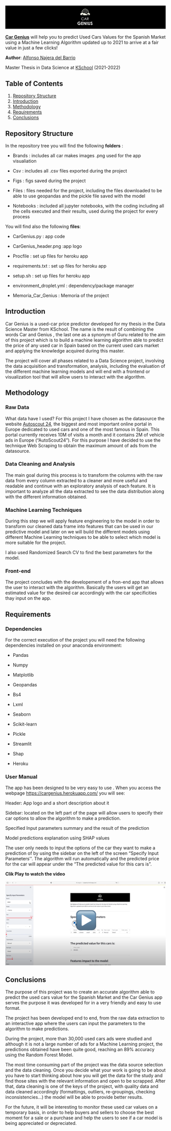 ![CarGenius](CarGenius_header.png)

[**Car Genius**](https://cargenius.herokuapp.com/) will help you to predict Used Cars Values for the Spanish Market using a Machine Learning Algorithm updated up to 2021 to arrive at a fair value in just a few clicks!

**Author**: [Alfonso Najera del Barrio](https://www.linkedin.com/in/alfonso-n%C3%A1jera-del-barrio-66b926124/)

Master Thesis in Data Science at [KSchool](https://kschool.com/) (2021-2022)





## Table of Contents

1. [Repository Structure](#Repository-structure)
2. [Introduction](#Introduction)
3. [Methodology](#Methodology)
4. [Requirements](#Requirements)
5. [Conclusions](#Conclusions)

<a name="Repository-structure"></a>
## Repository Structure

In the repository tree you will find the following **folders** :

* Brands : includes all car makes images .png used for the app visualiation

* Csv : includes all .csv files exported during the project

* Figs : figs saved during the project

* Files : files needed for the project, including the files downloaded to be able to use geopandas and the pickle file saved with the model

* Notebooks : included all jupyter notebooks, with the coding including all the cells executed and their results, used during the project for every process


You will find also the following **files**:

* CarGenius.py : app code

* CarGenius_header.png :app logo

* Procfile : set up files for heroku app

* requirements.txt : set up files for heroku app

* setup.sh : set up files for heroku app

* environment_droplet.yml : dependency/package manager

* Memoria_Car_Genius : Memoria of the project


<a name="Introduction"></a>
## Introduction
Car Genius is a used-car price predictor developed for my thesis in the Data Science Master from KSchool. The name is the result of combining the words Car and Genius , the last one as a synonym of Guru related to the aim of this project which is to build a machine learning  algorithm able to predict the price of any used car in Spain based on the current used cars market and applying the knowledge acquired during this master.

The project will cover all phases related to a Data Science project, involving the data acquisition and transformation, analysis, including the evaluation of the different machine learning models and will end with a frontend or visualization tool that will allow users to interact with the algorithm.

<a name="Methodology"></a>
## Methodology
### Raw Data
What data have I used? For this project I have chosen as the datasource the website [Autoscout 24](https://www.autoscout24.es/), the biggest and most important online portal in Europe dedicated to used cars and one of the most famous in Spain. This portal currently receives 10M of visits a month and it contains 2M of vehicle ads in Europe (“AutoScout24”). For this purpose I have decided to use the technique Web Scraping to obtain the maximum amount of ads from the datasource.

### Data Cleaning and Analysis
The main goal during this process is to transform the columns with the raw data from every column extracted to a cleaner and more useful and readable and continue with an exploratory analysis of each feature. It is important to analyze all the data extracted to see the data distribution along with the different information obtained.

### Machine Learning Techniques
During this step we will apply feature engineering to the model in order to transform our cleaned data frame into features that can be used in our predictive model and later on we will build the different models using different Machine Learning techniques to be able to select which model is more suitable for the project.

I also used Randomized Search CV to find the best parameters for the model.

### Front-end
The project concludes with the developement of a fron-end app that allows the user to interact with the algorithm. Basically the users will get an estimated value for the desired car accordingly with the car specificities thay input on the app.

<a name="Requirements"></a>
## Requirements

### Dependencies
For the correct execution of the project you will need the following dependencies installed on your anaconda environment:

- Pandas 

- Numpy

- Matplotlib

- Geopandas

- Bs4

- Lxml

- Seaborn

- Scikit-learn

- Pickle

- Streamlit

- Shap

- Heroku

### User Manual

The app has been designed to be very easy to use . When you access the webpage https://cargenius.herokuapp.com/ you will see:

Header: App logo and a short description about it

Sidebar: located on the left part of the page will allow users to specify their car options to allow the algorithm to make a prediction.

Specified Input parameters summary and the result of the prediction

Model predictions explanation using SHAP values

The user only needs to input the options of the car they want to make a prediction of by using the sidebar on the left of the screen “Specify Input Parameters''. The algorithm will run automatically and the predicted price for the car will appear under the “The predicted value for this cars is”.

**Clik Play to watch the video**

[![IMAGE ALT TEXT HERE](Brands/Tutorial.png)](https://www.youtube.com/watch?v=cA4UpivGqLY)

<a name="Conclusions"></a>
## Conclusions

The purpose of this project was to create an accurate algorithm able to predict the used cars value for the Spanish Market and the Car Genius app serves the purpose it was developed for in a very friendly and easy to use format.

The project has been developed end to end, from the raw data extraction to an interactive app where the users can input the parameters to the algorithm to make predictions. 

During the project, more than 30,000 used cars ads were studied and although it is not a large number of ads for a Machine Learning project, the predictions obtained have been quite good, reaching an 89% accuracy using the Random Forest Model.



The most time consuming part of the project was the data source selection and the data cleaning. Once you decide what your work is going to be about you have to start thinking about how you will get the data for the study and find those sites with the relevant information and open to be scrapped. After that, data cleaning is one of the keys of the project, with quality data and data cleaned accordingly (formattings, outliers, re-groupings, checking inconsistencies…) the model will be able to provide better results.

For the future, it will be interesting to monitor these used car values on a temporary basis, in order to help buyers and sellers to choose the best moment for a sale or a purchase and help the users to see if a car model is being appreciated or depreciated.
